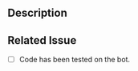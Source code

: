 ## Description
<!--- Describe your changes -->

## Related Issue
<!--- If this PR is related to an issue, please link to the issue here: -->

 - [ ] Code has been tested on the bot.
